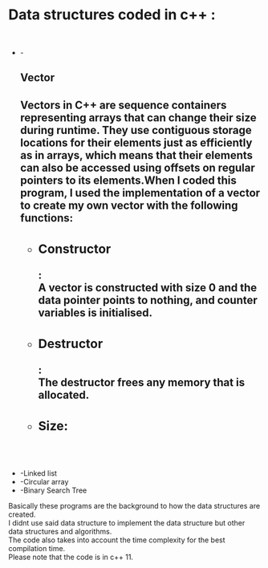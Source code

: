 <h1>Data structures coded in c++ :</h1></br>
<ul>
  <li>-<h2>Vector<h2>
  <p>Vectors in C++ are sequence containers representing arrays that can change their size during runtime. They use contiguous storage locations for their elements just as efficiently as in arrays, which means that their elements can also be accessed using offsets on regular pointers to its elements.When I coded this program, I used the implementation of a vector to create my own vector with the following functions:
  <ul>
  <li>  <h3>Constructor</h3>:</br> A vector is constructed with size 0 and the data pointer points to nothing, and counter variables is initialised.
   </li>
   <li> <h3>Destructor</h3>:</br>The destructor frees any memory that is allocated. </li>
   <li><h3>Size:</h3> </br>           </li>




    
  </ul>
  
  
  
  </p>










    
  </li>
  <li>-Linked list</li>
  <li>-Circular array</li>
  <li>-Binary Search Tree</li>
</ul>
<p>Basically these programs are the background to how the data structures are created. <br>I didnt use said data structure to implement the data structure but other data structures and algorithms.
</br>The code also takes into account the time complexity for the best compilation time. </br> Please note that the code is in c++ 11.</p>
